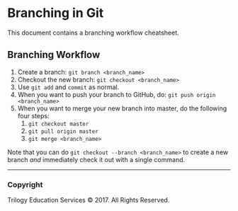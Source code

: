 # Branching in Git

This document contains a branching workflow cheatsheet.

## Branching Workflow

1. Create a branch: `git branch <branch_name>`
2. Checkout the new branch: `git checkout <branch_name>`
3. Use `git add` and `commit` as normal.
4. When you want to push your branch to GitHub, do: `git push origin <branch_name>`
5. When you want to merge your new branch into master, do the following four steps:
   1. `git checkout master`
   2. `git pull origin master`
   3. `git merge <branch_name>`

Note that you can do `git checkout --branch <branch_name>` to create a new branch _and_ immediately check it out with a single command.

- - -

### Copyright

Trilogy Education Services © 2017. All Rights Reserved.
